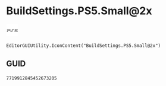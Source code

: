 # BuildSettings.PS5.Small@2x
![](/img/BuildSettings.PS5.Small@2x.png)

``` CSharp
EditorGUIUtility.IconContent("BuildSettings.PS5.Small@2x")
```
## GUID
```
7719912845452673205
```

